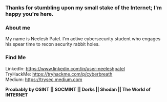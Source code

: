 ###  Thanks for stumbling upon my small stake of the Internet; I'm happy you're here.


### About me

My name is Neelesh Patel. I'm active cybersecurity student who engages his spear time to recon security rabbit holes.

### Find Me

   LinkedIn: https://www.linkedin.com/in/user-neeleshpatel <br>
   TryHackMe: https://tryhackme.com/p/cyberbreath <br>
   Medium: https://trysec.medium.com <br>
   
   **Proabably by OSINT || SOCMINT || Dorks || Shodan || The World of INTERNET**
    


